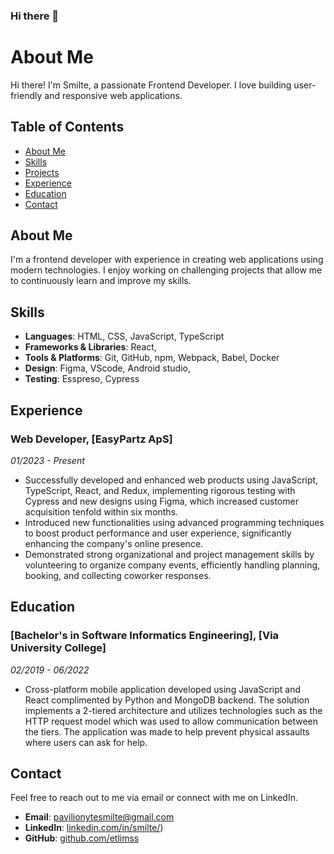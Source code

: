 ### Hi there 👋

# About Me

Hi there! I'm Smilte, a passionate Frontend Developer. I love building user-friendly and responsive web applications.

## Table of Contents

- [About Me](#about-me)
- [Skills](#skills)
- [Projects](#projects)
- [Experience](#experience)
- [Education](#education)
- [Contact](#contact)

## About Me

I'm a frontend developer with experience in creating web applications using modern technologies. I enjoy working on challenging projects that allow me to continuously learn and improve my skills.

## Skills

- **Languages**: HTML, CSS, JavaScript, TypeScript
- **Frameworks & Libraries**: React,
- **Tools & Platforms**: Git, GitHub, npm, Webpack, Babel, Docker
- **Design**: Figma, VScode, Android studio, 
- **Testing**: Esspreso, Cypress

## Experience

### Web Developer, [EasyPartz ApS]
*01/2023 - Present*

- Successfully developed and enhanced web products using JavaScript, TypeScript, React, and Redux, implementing rigorous testing with Cypress and new designs using Figma, which increased customer acquisition tenfold within six months.
- Introduced new functionalities using advanced programming techniques to boost product performance and user experience, significantly enhancing the company's online presence.
- Demonstrated strong organizational and project management skills by volunteering to organize company events, efficiently handling planning, booking, and collecting coworker responses.

## Education

### [Bachelor's in Software Informatics Engineering], [Via University College]
*02/2019 - 06/2022*

- Cross-platform mobile application developed using JavaScript and React complimented by Python and MongoDB backend. The solution implements a 2-tiered architecture and utilizes technologies such as the HTTP request model which was used to allow communication between the tiers. The application was made to help prevent physical assaults where users can ask for help.

## Contact

Feel free to reach out to me via email or connect with me on LinkedIn.

- **Email**: [pavilionytesmilte@gmail.com](mailto:pavilionytesmilte@gmail.com)
- **LinkedIn**: [linkedin.com/in/smilte/](https://www.linkedin.com/in/smilte/))
- **GitHub**: [github.com/etlimss](https://github.com/etlimss)

<!--
**etlimss/etlimss** is a ✨ _special_ ✨ repository because its `README.md` (this file) appears on your GitHub profile.

Here are some ideas to get you started:

- 🔭 I’m currently working on ...
- 🌱 I’m currently learning ...
- 👯 I’m looking to collaborate on ...
- 🤔 I’m looking for help with ...
- 💬 Ask me about ...
- 📫 How to reach me: ...
- 😄 Pronouns: ...
- ⚡ Fun fact: ...
-->
